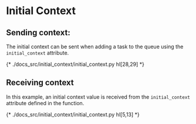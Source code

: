 # Initial Context

## Sending context:

The initial context can be sent when adding a task to the queue using the `initial_context` attribute.

{* ./docs_src/initial_context/initial_context.py hl[28,29] *}


## Receiving context

In this example, an initial context value is received from the `initial_context` attribute defined in the function.

{* ./docs_src/initial_context/initial_context.py hl[5,13] *}